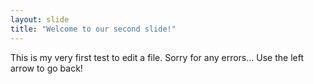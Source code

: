 ```yaml
---
layout: slide
title: "Welcome to our second slide!"
---
```

This is my very first test to edit a file. Sorry for any errors...
Use the left arrow to go back!
